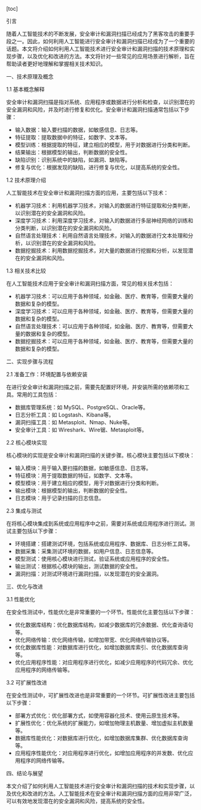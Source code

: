 
[toc]                    
                
                
引言

随着人工智能技术的不断发展，安全审计和漏洞扫描已经成为了黑客攻击的重要手段之一。因此，如何利用人工智能进行安全审计和漏洞扫描已经成为了一个重要的话题。本文将介绍如何利用人工智能技术进行安全审计和漏洞扫描的技术原理和实现步骤，以及优化和改进的方法。本文将针对一些常见的应用场景进行解析，旨在帮助读者更好地理解和掌握相关技术知识。

一、技术原理及概念

1.1 基本概念解释

安全审计和漏洞扫描是指对系统、应用程序或数据进行分析和检查，以识别潜在的安全漏洞和风险，并及时进行修复和优化。安全审计和漏洞扫描通常包括以下步骤：

- 输入数据：输入要扫描的数据，如敏感信息、日志等。
- 特征提取：提取数据中的特征，如数字、文本等。
- 模型训练：根据提取的特征，建立相应的模型，用于对数据进行分类和判断。
- 结果输出：根据模型的输出，判断数据的安全性。
- 缺陷识别：识别系统中的缺陷，如漏洞、缺陷等。
- 修复与优化：根据发现的缺陷，进行修复与优化，以提高系统的安全性。

1.2 技术原理介绍

人工智能技术在安全审计和漏洞扫描方面的应用，主要包括以下技术：

- 机器学习技术：利用机器学习技术，对输入的数据进行特征提取和分类判断，以识别潜在的安全漏洞和风险。
- 深度学习技术：利用深度学习技术，对输入的数据进行多层神经网络的训练和分类判断，以识别潜在的安全漏洞和风险。
- 自然语言处理技术：利用自然语言处理技术，对输入的数据进行文本处理和分析，以识别潜在的安全漏洞和风险。
- 数据挖掘技术：利用数据挖掘技术，对大量的数据进行挖掘和分析，以发现潜在的安全漏洞和风险。

1.3 相关技术比较

在人工智能技术应用于安全审计和漏洞扫描方面，常见的相关技术包括：

- 机器学习技术：可以应用于各种领域，如金融、医疗、教育等，但需要大量的数据和复杂的模型。
- 深度学习技术：可以应用于各种领域，如金融、医疗、教育等，但需要大量的数据和复杂的模型。
- 自然语言处理技术：可以应用于各种领域，如金融、医疗、教育等，但需要大量的数据和复杂的模型。
- 数据挖掘技术：可以应用于各种领域，如金融、医疗、教育等，但需要大量的数据和复杂的模型。

二、实现步骤与流程

2.1 准备工作：环境配置与依赖安装

在进行安全审计和漏洞扫描之前，需要先配置好环境，并安装所需的依赖项和工具。常用的工具包括：

- 数据库管理系统：如 MySQL、PostgreSQL、Oracle等。
- 日志分析工具：如 Logstash、Kibana等。
- 漏洞扫描工具：如 Metasploit、Nmap、Nuke等。
- 安全审计工具：如 Wireshark、Wire锯、Metasploit等。

2.2 核心模块实现

核心模块的实现是安全审计和漏洞扫描的关键步骤。核心模块主要包括以下模块：

- 输入模块：用于输入要扫描的数据，如敏感信息、日志等。
- 特征模块：用于提取数据的特征，如数字、文本等。
- 模型模块：用于建立相应的模型，用于对数据进行分类和判断。
- 输出模块：根据模型的输出，判断数据的安全性。
- 日志模块：用于记录扫描的日志信息。

2.3 集成与测试

在将核心模块集成到系统或应用程序中之前，需要对系统或应用程序进行测试。测试主要包括以下步骤：

- 环境搭建：搭建测试环境，包括系统或应用程序、数据库、日志分析工具等。
- 数据采集：采集测试环境的数据，如用户信息、日志信息等。
- 模型测试：使用核心模块进行测试，验证系统或应用程序的安全性。
- 输出测试：根据核心模块的输出，测试数据的安全性。
- 漏洞扫描：对测试环境进行漏洞扫描，以发现潜在的安全漏洞。

三、优化与改进

3.1 性能优化

在安全性测试中，性能优化是非常重要的一个环节。性能优化主要包括以下步骤：

- 优化数据库结构：优化数据库结构，如减少数据库的冗余数据、优化查询语句等。
- 优化网络传输：优化网络传输，如增加带宽、优化网络传输协议等。
- 优化数据库性能：对数据库进行优化，如增加数据库索引、优化数据库查询等。
- 优化应用程序性能：对应用程序进行优化，如减少应用程序的代码冗余、优化应用程序的网络传输等。

3.2 可扩展性改进

在安全性测试中，可扩展性改进也是非常重要的一个环节。可扩展性改进主要包括以下步骤：

- 部署方式优化：优化部署方式，如使用容器化技术、使用云原生技术等。
- 扩展性优化：优化系统的扩展能力，如增加物理主机数量、增加虚拟主机数量等。
- 数据库性能优化：对数据库进行优化，如增加数据库集群、优化数据库查询等。
- 应用程序性能优化：对应用程序进行优化，如增加应用程序的并发数、优化应用程序的网络传输等。

四、结论与展望

本文介绍了如何利用人工智能技术进行安全审计和漏洞扫描的技术和实现步骤，以及优化和改进的方法。人工智能技术在安全审计和漏洞扫描方面的应用非常广泛，可以有效地发现潜在的安全漏洞和风险，提高系统的安全性。

